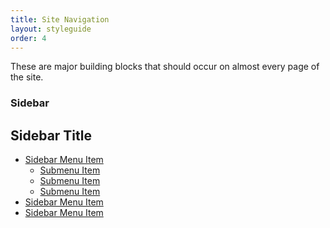 ```yaml
---
title: Site Navigation
layout: styleguide
order: 4
---
```


<p class="lead-in">These are major building blocks that should occur on almost every page of the site.</p>
<!--
### Global Header

This is the header that appears at the top of every page.

<div class="no-preview">
	<header class="global-header">
		<div class="grid-box">
			<div class="align-left">
			    <h1 class="global-header-title"><img class="header-icon" src="/media/images/springfield_logo.png"/><a href="/">{{ site.city }}</a></h1>
			</div>
			<div class="bar-menu global-header-menu align-right">
				<a href="#" class="menu-item">Services</a>
				<a href="#" class="menu-item">Announcements</a>
				<a href="#" class="menu-item">Events</a>
				<a href="#" class="menu-item">More</a>
				<a href="#" class="menu-item js-search-button"><span class="fa fa-search"></span></a>
			</div>
		</div>
	</header>
	<div class="global-header-search">
		<form action="" class="searchbar">
			<input class="searchbar-input" type="search" placeholder="How can we help you?">
			<input class="searchbar-button" type="submit" value="&#xf002">
		</form>
	</div>
	
</div>



### Global Footer

This is the footer that appears at the bottom of every page.

<div class="no-preview">
	<footer class="global-footer">
	    <div class="grid-box">
	        <div class="grid-item width-one-fourth">
	         	<h1 class="global-footer-title h3"><img class="header-icon-large" src="/media/images/springfield_logo.png"/>City of {{site.city}}</h1>
	            <div class="address">
	                <p>155 9th St.</p>
	                <p>San Francisco, CA 94103</p>
	                <p>(415)625-9633</p>
	            </div>
	            <p>© 2015 City of {{site.city}}</p>
	        </div>
	        <div class="grid-item width-one-third shift-one-twelfth">
	        	<div class="global-footer-social bar-menu">
	                <a class="menu-item" href="#"><span class="fa fa-facebook-official"></span></a>   
	                <a class="menu-item" href="#"><span class="fa fa-twitter"></span></a>
	                <a class="menu-item" href="#"><span class="fa fa-envelope"></span></a>
	            </div>
	        	<div class="global-footer-nav grid-box">
	        		<div class="menu grid-item width-one-half">
	                    <a href="" class="menu-item">Services</a>      
	                    <a href="" class="menu-item">Initiatives</a>
	                    <a href="" class="menu-item">Announcements</a>
	                    <a href="" class="menu-item">Departments</a>
	                </div>
	                <div class="menu grid-item width-one-half">
	                    <a href="" class="menu-item">Jobs</a>
	                    <a href="" class="menu-item">Events</a>
	                    <a href="" class="menu-item">Records</a>
	                    <a href="" class="menu-item">Give Feedback</a>
	                </div>
	        	</div>
	        </div>
			<div class="global-footer-mayor width-one-fourth shift-one-twelfth">
	            <a href="#" class="menu-item">
	                <img class="global-footer-mayor-image" src="/media/images/mayor.png" alt="Portrait of the mayor">
	                <p><b>Our Mayor: Jen Pahlka</b></p>
	                <p>Vist the mayor's page</p>
	            </a>

			</div>
	    </div>
	</footer>
</div>

### Breadcrumbs

Breadcrumbs offer a contextual cue to where the user is in the site hierarchy. They are especially useful when users arrive at a page from a different website (e.g, Google) and provide a sense of context to where they are and allows them to quickly navigate to a different context if necessary.

<div class="no-preview">
	<nav class="breadcrumbs">
	    <span class="breadcrumbs-item"><a href="#">City</a></span>
	    <span class="breadcrumbs-item"><a href="#">Service</a></span>
	    <span class="breadcrumbs-item"><a href="#">Subservice</a></span>
	    <span class="breadcrumbs-item">Article Name</span>
	 </nav>
</div>
-->

### Sidebar

<div class="preview">
	<div class="sidebar">
		<h2>Sidebar Title</h2>
	    <ul class="sidebar-menu">
	    	<li class="is-selected">
	    		<a href="#">Sidebar Menu Item</a>
	    		<ul class="sidebar-menu-sublist">
	    			<li><a href="#">Submenu Item</a></li>
	    			<li><a href="#">Submenu Item</a></li>
	    			<li><a href="#">Submenu Item</a></li>
	    		</ul>
	    	</li>
	    	<li><a href="#">Sidebar Menu Item</a></li>
	    	<li><a href="#">Sidebar Menu Item</a></li>
	    </ul>
	 </div>
</div>
<!--
### Searchbar

A default combinaton of a seach type input and a custom submit button used to globally search the site.

<div class="no-preview">
	<form class="searchbar">
	    <input class="searchbar-input" type="search" placeholder="e.g., pay a parking ticket">
	    <button class="searchbar-button" type="submit"></button>
	</form>
</div>
-->